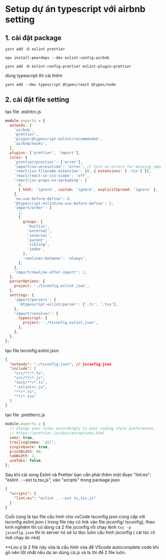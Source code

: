 # Setup dự án typescript với airbnb setting

## 1. cài đặt package

```shell
yarn add -D eslint prettier
```

```shell
npx install-peerdeps --dev eslint-config-airbnb
```

```shell
yarn add -D eslint-config-prettier eslint-plugin-prettier
```

dùng typescript thì cài thêm

```shell
yarn add --dev typescript @types/react @types/node
```

## 2. cài đặt file setting

tạo file .eslintrc.js

```js
module.exports = {
  extends: [
    'airbnb',
    'prettier',
    'plugin:@typescript-eslint/recommended',
    'airbnb/hooks',
  ],
  plugins: ['prettier', 'import'],
  rules: {
    'prettier/prettier': ['error'],
    'import/no-unresolved': 'error', // turn on errors for missing imports
    'react/jsx-filename-extension': [0, { extensions: ['.tsx'] }],
    'react/react-in-jsx-scope': 'off',
    'react/jsx-props-no-spreading': [
      0,
      { html: 'ignore', custom: 'ignore', explicitSpread: 'ignore' },
    ],
    'no-use-before-define': 0,
    '@typescript-eslint/no-use-before-define': 2,
    'import/order': [
      2,
      {
        groups: [
          'builtin',
          'external',
          'internal',
          'parent',
          'sibling',
          'index',
        ],
        'newlines-between': 'always',
      },
    ],
    'import/newline-after-import': 1,
  },
  parserOptions: {
    project: './tsconfig.eslint.json',
  },
  settings: {
    'import/parsers': {
      '@typescript-eslint/parser': ['.ts', '.tsx'],
    },
    'import/resolver': {
      typescript: {
        project: './tsconfig.eslint.json',
      },
    },
  },
};
```

tạo file tsconfig.eslint.json

```json
{
  "extends": "./tsconfig.json", // jsconfig.json
  "include": [
    "src/**/*.ts",
    "src/**/*.js",
    "test/**/*.ts",
    ".eslintrc.js",
    "**/*.ts",
    "**/*.tsx"
  ]
}
```

tạo file .prettierrc.js

```js
module.exports = {
  // Change your rules accordingly to your coding style preferences.
  // https://prettier.io/docs/en/options.html
  semi: true,
  trailingComma: 'all',
  singleQuote: true,
  printWidth: 80,
  tabWidth: 2,
  useTabs: false,
};
```

Sau khi cài xong Eslint và Prettier bạn cần phải thêm một đoạn "lint:es": "eslint . --ext ts,tsx,js", vào "scripts" trong package.json

```json
{
  "scripts": {
    "lint:es": "eslint . --ext ts,tsx,js"
  }
}
```

Cuối cùng là tạo file cấu hình cho vsCode tsconfig.json cùng cấp với tsconfig.eslint.json ( trong file này có link vào file jsconfig/ tsconfig), theo kinh nghiệm thì cứ dùng cả 2 file jsconfig rồi chạy lệnh `tsc -p jsconfig.json` thì ts server nó sẽ tự đọc luôn cấu hình jsconfig ( cài tsc cli mới chạy dc nhé)

\*\*Lưu ý là 2 file này vừa là cấu hình vừa để VScode autocomplete code khi gõ nên tốt nhất nếu dự án dùng cả js và ts thì để 2 file luôn.
